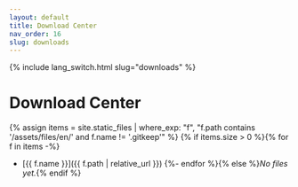 ```yaml
---
layout: default
title: Download Center
nav_order: 16
slug: downloads
---
```

{% include lang_switch.html slug="downloads" %}
# Download Center
{% assign items = site.static_files | where_exp: "f", "f.path contains '/assets/files/en/' and f.name != '.gitkeep'" %}
{% if items.size > 0 %}{% for f in items -%}
- [{{ f.name }}]({{ f.path | relative_url }})
{%- endfor %}{% else %}_No files yet._{% endif %}